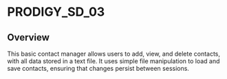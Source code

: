 # PRODIGY_SD_03
## Overview

This basic contact manager allows users to add, view, and delete contacts, with all data stored in a text file. It uses simple file manipulation to load and save contacts, ensuring that changes persist between sessions.
